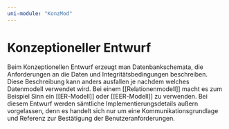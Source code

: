 ```yaml
---
uni-module: "KonzMod"
---
```


# Konzeptioneller Entwurf

Beim Konzeptionellen Entwurf erzeugt man Datenbankschemata, die Anforderungen an die Daten und Integritätsbedingungen beschreiben. Diese Beschreibung kann anders ausfallen je nachdem welches Datenmodell verwendet wird. Bei einem [[Relationenmodell]] macht es zum Beispiel Sinn ein [[ER-Modell]] oder [[EER-Modell]] zu verwenden. Bei diesem Entwurf werden sämtliche Implementierungsdetails außern vorgelassen, denn es handelt sich nur um eine Kommunikationsgrundlage und Referenz zur Bestätigung der Benutzeranforderungen.
